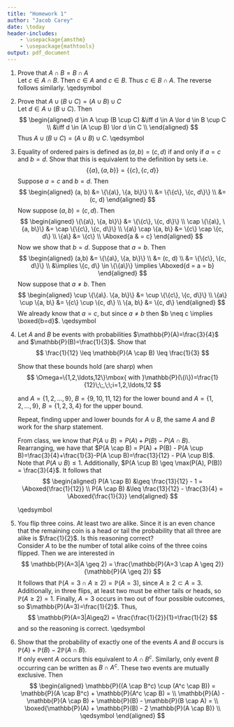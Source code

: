 ```yaml
---
title: "Homework 1"
author: "Jacob Carey"
date: \today
header-includes:
    - \usepackage{amsthm}
    - \usepackage{mathtools}
output: pdf_document
---
```


1. Prove that $A \cap B = B \cap A$  
    Let $c \in A \cap B$. Then $c \in A$ and $c \in B$. Thus $c \in B \cap A$. The reverse follows similarly. \qedsymbol
 
2. Prove that $A \cup (B \cup C)=(A \cup B) \cup C$  
    Let $d \in A \cup (B \cup C)$. Then
    $$
    \begin{aligned}
    d \in A \cup (B \cup C) &\iff d \in A \lor d \in B \cup C \\
    &\iff d \in (A \cup B) \lor d \in C \\
    \end{aligned}
    $$
    Thus $A \cup (B \cup C)=(A \cup B) \cup C$. \qedsymbol 

3. Equality of ordered pairs is defined as $(a,b)=(c,d)$ if and only if $a=c$ and $b=d$. Show that this is equivalent to the  definition  by sets i.e. 
    $$
    \{\{a\},\{a,b\}\} = \{\{c\},\{c,d\}\}
    $$
    Suppose $a=c$ and $b=d$. Then
    $$
    \begin{aligned}
    (a, b) &= \{\{a\}, \{a, b\}\} \\
    &= \{\{c\}, \{c, d\}\} \\
    &= (c, d)
    \end{aligned}
    $$
    Now suppose $(a, b) = (c, d)$. Then
    $$
    \begin{aligned}
    \{\{a\}, \{a, b\}\} &= \{\{c\}, \{c, d\}\} \\
    \cap \{\{a\}, \{a, b\}\} &= \cap \{\{c\}, \{c, d\}\} \\
    \{a\} \cap \{a, b\} &= \{c\} \cap \{c, d\} \\
    \{a\} &= \{c\} \\
    \Aboxed{a & = c}
    \end{aligned}
    $$
    Now we show that $b=d$. Suppose that $a = b$. Then
    $$
    \begin{aligned}
    (a,b) &= \{\{a\}, \{a, b\}\} \\
    &= (c, d) \\
    &= \{\{c\}, \{c, d\}\} \\
    &\implies \{c, d\} \in \{\{a\}\} 
    \implies \Aboxed{d = a = b}
    \end{aligned}
    $$
    Now suppose that $a \neq b$. Then
    $$
    \begin{aligned}
    \cup \{\{a\}. \{a, b\}\} &= \cup \{\{c\}, \{c, d\}\} \\
    \{a\} \cup \{a, b\} &= \{c\} \cup \{c, d\} \\
    \{a, b\} &= \{c, d\}
    \end{aligned}
    $$
    We already know that $a=c$, but since $a \neq b$ then $b \neq c \implies \boxed{b=d}$. \qedsymbol
4. Let $A$ and $B$ be events with probabilities $\mathbb{P}(A)=\frac{3}{4}$ and $\mathbb{P}(B)=\frac{1}{3}$. Show that
    $$
    \frac{1}{12} \leq \mathbb{P}(A \cap B) \leq \frac{1}{3}
    $$
    
    Show that these bounds hold (are sharp) when
    $$
    \Omega=\{1,2,\ldots,12\}\mbox{ with }\mathbb{P}(\{i\})=\frac{1}{12}\;\;,\;\;i=1,2,\ldots,12
    $$
    
    and $A=\{1,2,\ldots,9\}$, $B=\{9,10,11,12\}$ for the lower bound and $A=\{1,2,\ldots,9\}$, $B=\{1,2,3,4\}$ for the upper bound.
    
    Repeat, finding upper and lower bounds for  $A \cup B$, the same $A$ and $B$ work for the sharp statement.  

    From class, we know that $P(A \cup B) = P(A) + P(B) - P(A \cap B)$. Rearranging, we have that $P(A \cap B) = P(A) + P(B) - P(A \cup B)=\frac{3}{4}+\frac{1}{3}-P(A \cup B)=\frac{13}{12} - P(A \cup B)$. Note that $P(A \cup B) \leq 1$. Additionally, $P(A \cup B) \geq \max(P(A), P(B)) = \frac{3}{4}$. It follows that 
    $$
    \begin{aligned}
        P(A \cap B) &\geq \frac{13}{12} - 1 = \Aboxed{\frac{1}{12}} \\
        P(A \cap B) &\leq \frac{13}{12} - \frac{3}{4} = \Aboxed{\frac{1}{3}}
    \end{aligned}
    $$

    \qedsymbol

5. You flip three coins. At least two are alike. Since it is an even chance that the remaining coin is a head or tail the probability that all three are alike is $\frac{1}{2}$. Is this reasoning correct?  
    Consider $A$ to be the number of total alike coins of the three coins flipped. Then we are interested in 
    $$
    \mathbb{P}(A=3|A \geq 2) = \frac{\mathbb{P}(A=3 \cap A \geq 2)}{\mathbb{P}(A \geq 2)}
    $$
    It follows that $\mathbb{P}(A=3 \cap A \geq 2)=\mathbb{P}(A=3)$, since $A\geq 2 \subset A=3$. Additionally, in three flips, at least two must be either tails or heads, so $\mathbb{P}(A \geq 2)=1$. Finally, $A=3$ occurs in two out of four possible outcomes, so $\mathbb{P}(A=3)=\frac{1}{2}$. Thus,
    $$
    \mathbb{P}(A=3|A\geq2) = \frac{\frac{1}{2}}{1}=\frac{1}{2}
    $$
    and so the reasoning is correct. \qedsymbol


6. Show that the probability of exactly one of the events $A$ and $B$ occurs is $\mathbb{P}(A)+\mathbb{P}(B)-2\mathbb{P}(A \cap B)$.  
    If only event $A$ occurs this equivalent to $A \cap B^c$. Similarly, only event $B$ occurring can be written as $B \cap A^c$. These two events are mutually exclusive. Then 
    $$
    \begin{aligned}
    \mathbb{P}((A \cap B^c) \cup (A^c \cap B)) = \mathbb{P}(A \cap B^c) + \mathbb{P}(A^c \cap B) = \\
    \mathbb{P}(A) - \mathbb{P}(A \cap B) + \mathbb{P}(B) - \mathbb{P}(B \cap A) = \\
    \boxed{\mathbb{P}(A) + \mathbb{P}(B) - 2 \mathbb{P}(A \cap B)}  \\ 
    \qedsymbol
    \end{aligned}
    $$

